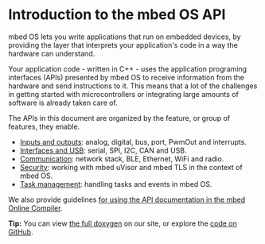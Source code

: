 # Introduction to the mbed OS API 

mbed OS lets you write applications that run on embedded devices, by providing the layer that interprets your application's code in a way the hardware can understand.

Your application code - written in C++ - uses the application programing interfaces (APIs) presented by mbed OS to receive information from the hardware and send instructions to it. This means that a lot of the challenges in getting started with microcontrollers or integrating large amounts of software is already taken care of.

The APIs in this document are organized by the feature, or group of features, they enable.

* [Inputs and outputs](APIs/io/inputs_outputs.md): analog, digital, bus, port, PwmOut and interrupts.
* [Interfaces and USB](APIs/interfaces/interfaces.md): serial, SPI, I2C, CAN and USB.
* [Communication](APIs/communication/network_sockets.md): network stack, BLE, Ethernet, WiFi and radio.
* [Security](APIs/security/security.md): working with mbed uVisor and mbed TLS in the context of mbed OS.
* [Task management](APIs/tasks/rtos.md): handling tasks and events in mbed OS.

We also provide guidelines [for using the API documentation in the mbed Online Compiler](APIs/API_Documentation.md). 

<span class="tips">**Tip:** You can view [the full doxygen](https://docs.mbed.com/docs/mbed-os-api/en/mbed-os-5.2/api/index.html) on our site, or explore the [code on GitHub](https://github.com/ARMmbed/mbed-os/tree/mbed-os-5.2).</span>
